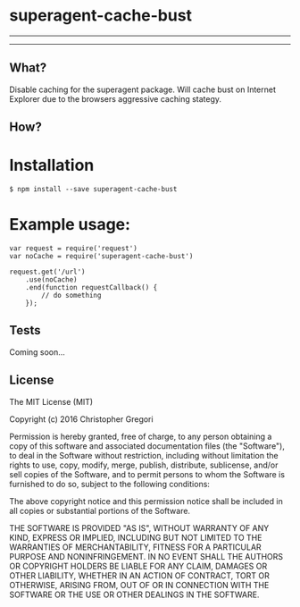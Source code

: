 # superagent-cache-bust
-------------
-------------

## What?

Disable caching for the superagent package.
Will cache bust on Internet Explorer due to the browsers aggressive caching stategy.

## How?

# Installation

```
$ npm install --save superagent-cache-bust
```

# Example usage:

```
var request = require('request')
var noCache = require('superagent-cache-bust')

request.get('/url')
    .use(noCache)
    .end(function requestCallback() {
        // do something
    });
```

## Tests

Coming soon...

## License

The MIT License (MIT)

Copyright (c) 2016 Christopher Gregori

Permission is hereby granted, free of charge, to any person obtaining a copy of
this software and associated documentation files (the "Software"), to deal in
the Software without restriction, including without limitation the rights to use,
copy, modify, merge, publish, distribute, sublicense, and/or sell copies of the
Software, and to permit persons to whom the Software is furnished to do so,
subject to the following conditions:

The above copyright notice and this permission notice shall be included in all
copies or substantial portions of the Software.

THE SOFTWARE IS PROVIDED "AS IS", WITHOUT WARRANTY OF ANY KIND, EXPRESS OR IMPLIED,
INCLUDING BUT NOT LIMITED TO THE WARRANTIES OF MERCHANTABILITY, FITNESS FOR A
PARTICULAR PURPOSE AND NONINFRINGEMENT. IN NO EVENT SHALL THE AUTHORS OR COPYRIGHT
HOLDERS BE LIABLE FOR ANY CLAIM, DAMAGES OR OTHER LIABILITY, WHETHER IN AN ACTION
OF CONTRACT, TORT OR OTHERWISE, ARISING FROM, OUT OF OR IN CONNECTION WITH THE
SOFTWARE OR THE USE OR OTHER DEALINGS IN THE SOFTWARE.

